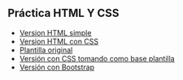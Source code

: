 ## Práctica HTML Y CSS

* [Version HTML simple](https://www.google.com/search?q=vigo)
* [Version HTML con CSS]()
* [Plantilla original]()
* [Versión con CSS tomando como base plantilla]()
* [Versión con Bootstrap]()
